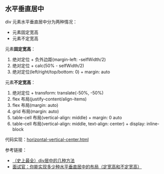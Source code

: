 ## 水平垂直居中

div 元素水平垂直居中分为两种情况：

- 元素固定宽高
- 元素不定宽高

元素**固定宽高**：

1. 绝对定位 + 负外边距(margin-left: -selfWidth/2)
2. 绝对定位 + calc(50% - selfWidth/2)
3. 绝对定位(left/right/top/bottom: 0) + margin: auto

元素**不定宽高**：

1. 绝对定位 + transform: translate(-50%, -50%)
2. flex 布局(justify-content/align-items)
3. flex 布局(margin: auto)
4. grid 布局(margin: auto)
5. table-cell 布局(vertical-align: middle) + margin: 0 auto
6. table-cell 布局(vertical-align: middle, text-align: center) + display: inline-block

代码实现：[horizontal-vertical-center.html](css-layout-center.assets/horizontal-vertical-center.html)

参考链接：

- [（史上最全）div居中的几种方法](https://juejin.cn/post/6844903821529841671)
- [面试官：你能实现多少种水平垂直居中的布局（定宽高和不定宽高）](https://juejin.cn/post/6844903982960214029)
